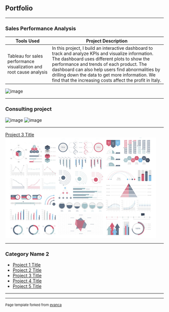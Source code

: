 ## Portfolio

---

### Sales Performance Analysis 
|Tools Used|Project Description|
|---|---|
|Tableau for sales performance visualization and root cause analysis|In this project, I build an interactive dashboard to track and analyze KPIs and visualize information. The dashboard uses different plots to show the performance and trends of each product. The dashboard can also help users find abnormalities by drilling down the data to get more information. We find that the increasing costs affect the profit in Italy.|

![image](https://github.com/user-attachments/assets/fc12ab54-fe30-44f4-9401-58dad572ef77)


---
### Consulting project
<img width="741" alt="image" src="https://github.com/user-attachments/assets/41f55b9f-199c-4103-b1af-696c86b51bcd" />
<img width="329" alt="image" src="https://github.com/user-attachments/assets/981fffbb-96e8-4829-aef1-7eaabe2bfc41" />


---
[Project 3 Title](http://example.com/)
<img src="images/dummy_thumbnail.jpg?raw=true"/>

---

### Category Name 2

- [Project 1 Title](http://example.com/)
- [Project 2 Title](http://example.com/)
- [Project 3 Title](http://example.com/)
- [Project 4 Title](http://example.com/)
- [Project 5 Title](http://example.com/)

---




---
<p style="font-size:11px">Page template forked from <a href="https://github.com/evanca/quick-portfolio">evanca</a></p>
<!-- Remove above link if you don't want to attibute -->
